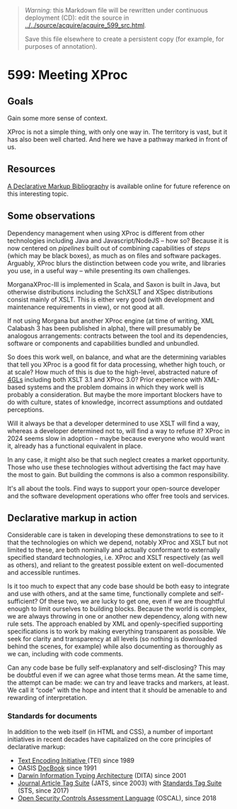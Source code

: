 

> *Warning:* this Markdown file will be rewritten under continuous deployment (CD): edit the source in [../../source/acquire/acquire_599_src.html](../../source/acquire/acquire_599_src.html).
> 
> Save this file elsewhere to create a persistent copy (for example, for purposes of annotation).

# 599: Meeting XProc

## Goals

Gain some more sense of context.

XProc is not a simple thing, with only one way in. The territory is vast, but it has also been well charted. And here we have a pathway marked in front of us.

## Resources

[A Declarative Markup Bibliography](https://markupdeclaration.org/resources/bibliography) is available online for future reference on this interesting topic.

## Some observations

Dependency management when using XProc is different from other technologies including Java and Javascript/NodeJS – how so? Because it is now centered on *pipelines* built out of combining capabilities of *steps* (which may be black boxes), as much as on files and software packages. Arguably, XProc blurs the distinction between code you write, and libraries you use, in a useful way – while presenting its own challenges.

MorganaXProc-III is implemented in Scala, and Saxon is built in Java, but otherwise distributions including the SchXSLT and XSpec distributions consist mainly of XSLT. This is either very good (with development and maintenance requirements in view), or not good at all.

If not using Morgana but another XProc engine (at time of writing, XML Calabash 3 has been published in alpha), there will presumably be analogous arrangements: contracts between the tool and its dependencies, software or components and capabilities bundled and unbundled.

So does this work well, on balance, and what are the determining variables that tell you XProc is a good fit for data processing, whether high touch, or at scale? How much of this is due to the high-level, abstracted nature of [4GLs](https://en.wikipedia.org/wiki/Fourth-generation_programming_language) including both XSLT 3.1 and XProc 3.0? Prior experience with XML-based systems and the problem domains in which they work well is probably a consideration. But maybe the more important blockers have to do with culture, states of knowledge, incorrect assumptions and outdated perceptions.

Will it always be that a developer determined to use XSLT will find a way, whereas a developer determined not to, will find a way to refuse it? XProc in 2024 seems slow in adoption – maybe because everyone who would want it, already has a functional equivalent in place.

In any case, it might also be that such neglect creates a market opportunity. Those who use these technologies without advertising the fact may have the most to gain. But building the commons is also a common responsibility.

It's all about the tools. Find ways to support your open-source developer and the software development operations who offer free tools and services.

## Declarative markup in action

Considerable care is taken in developing these demonstrations to see to it that the technologies on which we depend, notably XProc and XSLT but not limited to these, are both nominally and actually conformant to externally specified standard technologies, i.e. XProc and XSLT respectively (as well as others), and reliant to the greatest possible extent on well-documented and accessible runtimes.

Is it too much to expect that any code base should be both easy to integrate and use with others, and at the same time, functionally complete and self-sufficient? Of these two, we are lucky to get one, even if we are thoughtful enough to limit ourselves to building blocks. Because the world is complex, we are always throwing in one or another new dependency, along with new rule sets. The approach enabled by XML and openly-specified supporting specifications is to work by making everything transparent as possible. We seek for clarity and transparency at all levels (so nothing is downloaded behind the scenes, for example) while also documenting as thoroughly as we can, including with code comments.

Can any code base be fully self-explanatory and self-disclosing? This may be doubtful even if we can agree what those terms mean. At the same time, the attempt can be made: we can try and leave tracks and markers, at least. We call it &ldquo;code&rdquo; with the hope and intent that it should be amenable to and rewarding of interpretation.

### Standards for documents

In addition to the web itself (in HTML and CSS), a number of important initiatives in recent decades have capitalized on the core principles of declarative markup:

* [Text Encoding Initiative                   ](https://tei-c.org/release/doc/tei-p5-doc/en/html/index.html)(TEI) since 1989
* OASIS [DocBook](https://www.oasis-open.org/standard/docbook/) since 1991
* [Darwin Information                      Typing Architecture](https://docs.oasis-open.org/dita/dita/v1.3/dita-v1.3-part0-overview.html) (DITA) since 2001
* [Journal Article Tag Suite](https://jats.niso.org/) (JATS, since 2003) with [Standards Tag Suite](https://niso-sts.org/) (STS, since 2017)
* [Open Security Controls Assessment Language](https://pages.nist.gov/OSCAL/) (OSCAL), since 2018
